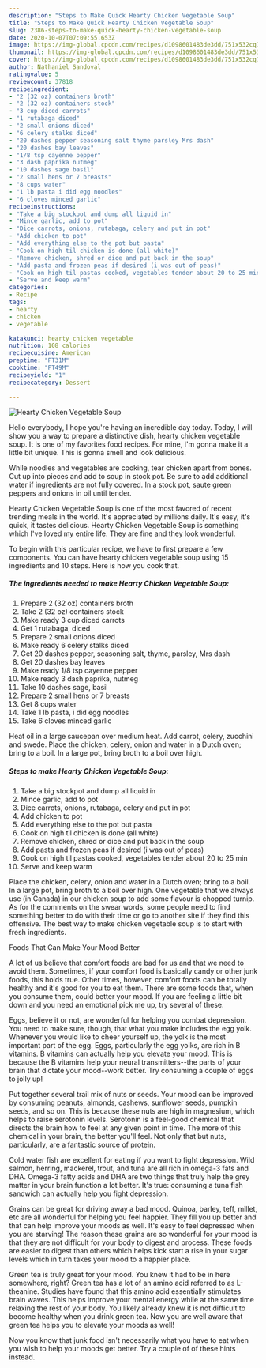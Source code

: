 ```yaml
---
description: "Steps to Make Quick Hearty Chicken Vegetable Soup"
title: "Steps to Make Quick Hearty Chicken Vegetable Soup"
slug: 2386-steps-to-make-quick-hearty-chicken-vegetable-soup
date: 2020-10-07T07:09:55.653Z
image: https://img-global.cpcdn.com/recipes/d1098601483de3dd/751x532cq70/hearty-chicken-vegetable-soup-recipe-main-photo.jpg
thumbnail: https://img-global.cpcdn.com/recipes/d1098601483de3dd/751x532cq70/hearty-chicken-vegetable-soup-recipe-main-photo.jpg
cover: https://img-global.cpcdn.com/recipes/d1098601483de3dd/751x532cq70/hearty-chicken-vegetable-soup-recipe-main-photo.jpg
author: Nathaniel Sandoval
ratingvalue: 5
reviewcount: 37818
recipeingredient:
- "2 (32 oz) containers broth"
- "2 (32 oz) containers stock"
- "3 cup diced carrots"
- "1 rutabaga diced"
- "2 small onions diced"
- "6 celery stalks diced"
- "20 dashes pepper seasoning salt thyme parsley Mrs dash"
- "20 dashes bay leaves"
- "1/8 tsp cayenne pepper"
- "3 dash paprika nutmeg"
- "10 dashes sage basil"
- "2 small hens or 7 breasts"
- "8 cups water"
- "1 lb pasta i did egg noodles"
- "6 cloves minced garlic"
recipeinstructions:
- "Take a big stockpot and dump all liquid in"
- "Mince garlic, add to pot"
- "Dice carrots, onions, rutabaga, celery and put in pot"
- "Add chicken to pot"
- "Add everything else to the pot but pasta"
- "Cook on high til chicken is done (all white)"
- "Remove chicken, shred or dice and put back in the soup"
- "Add pasta and frozen peas if desired (i was out of peas)"
- "Cook on high til pastas cooked, vegetables tender about 20 to 25 min"
- "Serve and keep warm"
categories:
- Recipe
tags:
- hearty
- chicken
- vegetable

katakunci: hearty chicken vegetable 
nutrition: 108 calories
recipecuisine: American
preptime: "PT31M"
cooktime: "PT49M"
recipeyield: "1"
recipecategory: Dessert

---
```



![Hearty Chicken Vegetable Soup](https://img-global.cpcdn.com/recipes/d1098601483de3dd/751x532cq70/hearty-chicken-vegetable-soup-recipe-main-photo.jpg)

Hello everybody, I hope you're having an incredible day today. Today, I will show you a way to prepare a distinctive dish, hearty chicken vegetable soup. It is one of my favorites food recipes. For mine, I'm gonna make it a little bit unique. This is gonna smell and look delicious.

While noodles and vegetables are cooking, tear chicken apart from bones. Cut up into pieces and add to soup in stock pot. Be sure to add additional water if ingredients are not fully covered. In a stock pot, saute green peppers and onions in oil until tender.

Hearty Chicken Vegetable Soup is one of the most favored of recent trending meals in the world. It's appreciated by millions daily. It's easy, it's quick, it tastes delicious. Hearty Chicken Vegetable Soup is something which I've loved my entire life. They are fine and they look wonderful.


To begin with this particular recipe, we have to first prepare a few components. You can have hearty chicken vegetable soup using 15 ingredients and 10 steps. Here is how you cook that.

<!--inarticleads1-->

##### The ingredients needed to make Hearty Chicken Vegetable Soup:

1. Prepare 2 (32 oz) containers broth
1. Take 2 (32 oz) containers stock
1. Make ready 3 cup diced carrots
1. Get 1 rutabaga, diced
1. Prepare 2 small onions diced
1. Make ready 6 celery stalks diced
1. Get 20 dashes pepper, seasoning salt, thyme, parsley, Mrs dash
1. Get 20 dashes bay leaves
1. Make ready 1/8 tsp cayenne pepper
1. Make ready 3 dash paprika, nutmeg
1. Take 10 dashes sage, basil
1. Prepare 2 small hens or 7 breasts
1. Get 8 cups water
1. Take 1 lb pasta, i did egg noodles
1. Take 6 cloves minced garlic


Heat oil in a large saucepan over medium heat. Add carrot, celery, zucchini and swede. Place the chicken, celery, onion and water in a Dutch oven; bring to a boil. In a large pot, bring broth to a boil over high. 

<!--inarticleads2-->

##### Steps to make Hearty Chicken Vegetable Soup:

1. Take a big stockpot and dump all liquid in
1. Mince garlic, add to pot
1. Dice carrots, onions, rutabaga, celery and put in pot
1. Add chicken to pot
1. Add everything else to the pot but pasta
1. Cook on high til chicken is done (all white)
1. Remove chicken, shred or dice and put back in the soup
1. Add pasta and frozen peas if desired (i was out of peas)
1. Cook on high til pastas cooked, vegetables tender about 20 to 25 min
1. Serve and keep warm


Place the chicken, celery, onion and water in a Dutch oven; bring to a boil. In a large pot, bring broth to a boil over high. One vegetable that we always use (in Canada) in our chicken soup to add some flavour is chopped turnip. As for the comments on the swear words, some people need to find something better to do with their time or go to another site if they find this offensive. The best way to make chicken vegetable soup is to start with fresh ingredients. 

Foods That Can Make Your Mood Better


A lot of us believe that comfort foods are bad for us and that we need to avoid them. Sometimes, if your comfort food is basically candy or other junk foods, this holds true. Other times, however, comfort foods can be totally healthy and it's good for you to eat them. There are some foods that, when you consume them, could better your mood. If you are feeling a little bit down and you need an emotional pick me up, try several of these.

Eggs, believe it or not, are wonderful for helping you combat depression. You need to make sure, though, that what you make includes the egg yolk. Whenever you would like to cheer yourself up, the yolk is the most important part of the egg. Eggs, particularly the egg yolks, are rich in B vitamins. B vitamins can actually help you elevate your mood. This is because the B vitamins help your neural transmitters--the parts of your brain that dictate your mood--work better. Try consuming a couple of eggs to jolly up!

Put together several trail mix of nuts or seeds. Your mood can be improved by consuming peanuts, almonds, cashews, sunflower seeds, pumpkin seeds, and so on. This is because these nuts are high in magnesium, which helps to raise serotonin levels. Serotonin is a feel-good chemical that directs the brain how to feel at any given point in time. The more of this chemical in your brain, the better you'll feel. Not only that but nuts, particularly, are a fantastic source of protein.

Cold water fish are excellent for eating if you want to fight depression. Wild salmon, herring, mackerel, trout, and tuna are all rich in omega-3 fats and DHA. Omega-3 fatty acids and DHA are two things that truly help the grey matter in your brain function a lot better. It's true: consuming a tuna fish sandwich can actually help you fight depression. 

Grains can be great for driving away a bad mood. Quinoa, barley, teff, millet, etc are all wonderful for helping you feel happier. They fill you up better and that can help improve your moods as well. It's easy to feel depressed when you are starving! The reason these grains are so wonderful for your mood is that they are not difficult for your body to digest and process. These foods are easier to digest than others which helps kick start a rise in your sugar levels which in turn takes your mood to a happier place.

Green tea is truly great for your mood. You knew it had to be in here somewhere, right? Green tea has a lot of an amino acid referred to as L-theanine. Studies have found that this amino acid essentially stimulates brain waves. This helps improve your mental energy while at the same time relaxing the rest of your body. You likely already knew it is not difficult to become healthy when you drink green tea. Now you are well aware that green tea helps you to elevate your moods as well!

Now you know that junk food isn't necessarily what you have to eat when you wish to help your moods get better. Try  a  couple of  of  these  hints  instead.

